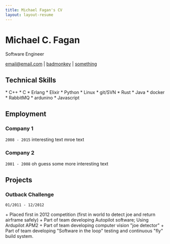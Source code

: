 ```yaml
---
title: Michael Fagan's CV
layout: layout-resume
---
```

# Michael C. Fagan
Software Engineer

<div id="webaddress">
<a href="mailto:email@email.com">email@email.com</a>
|
<i class="fa fa-github"></i> <a href="http://github.com/badmonkey">badmonkey</a>
|
<i class="fa fa-twitter"></i> <a href="http://twitter.com/blam">something</a>
</div>

## Technical Skills
<div class="skillset">
* C++
* C
* Erlang
* Elixir
* Python
* Linux
* git/SVN
* Rust
* Java
* docker
* RabbitMQ
* ardunino
* Javascript
</div>


## Employment

### Company 1
`2008 - 2015`
interesting text
mroe text

### Company 2
`2001 - 2008`
oh guess some more interesting text


## Projects

### Outback Challenge
`01/2011 - 12/2012`
<div markdown="1">
+ Placed first in 2012 competition (first in world to detect joe and return airframe safely)
+ Part of team developing Autopilot software; Using Ardupilot APM2
+ Part of team developing computer vision "joe detector"
+ Part of team developing "Software in the loop" testing and continuous "fly" build system.
</div>
